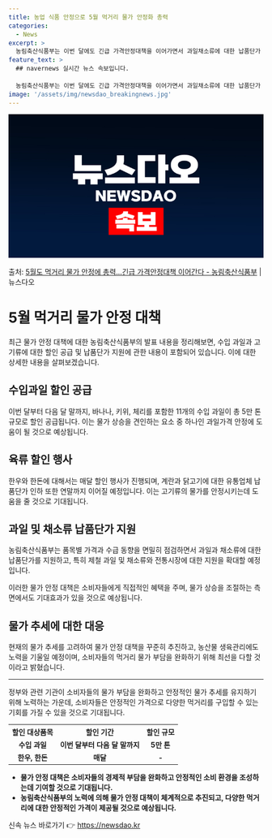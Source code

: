 ```yaml
---
title: 농업 식품 안정으로 5월 먹거리 물가 안정화 총력
categories:
  - News
excerpt: >
  농림축산식품부는 이번 달에도 긴급 가격안정대책을 이어가면서 과일채소류에 대한 납품단가 지원을 탄력적으로 운영…
feature_text: >
  ## navernews 실시간 뉴스 속보입니다.

  농림축산식품부는 이번 달에도 긴급 가격안정대책을 이어가면서 과일채소류에 대한 납품단가 지원을 탄력적으로 운영…
image: '/assets/img/newsdao_breakingnews.jpg'
---
```


![뉴스다오 속보](/assets/img/newsdao_breakingnews.jpg)

<p>출처: <a href="https://newsdao.kr/3722" rel="dofollow">5월도 먹거리 물가 안정에 총력…긴급 가격안정대책 이어간다 - 농림축산식품부</a> | 뉴스다오</p>

<h1 data-ke-size="size26">5월 먹거리 물가 안정 대책</h1>

<p data-ke-size="size16">최근 물가 안정 대책에 대한 농림축산식품부의 발표 내용을 정리해보면, 수입 과일과 고기류에 대한 할인 공급 및 납품단가 지원에 관한 내용이 포함되어 있습니다. 이에 대한 상세한 내용을 살펴보겠습니다.</p>

<h2 data-ke-size="size24">수입과일 할인 공급</h2>

<p data-ke-size="size16">이번 달부터 다음 달 말까지, 바나나, 키위, 체리를 포함한 11개의 수입 과일이 총 5만 톤 규모로 할인 공급됩니다. 이는 물가 상승을 견인하는 요소 중 하나인 과일가격 안정에 도움이 될 것으로 예상됩니다.</p>

<h2 data-ke-size="size24">육류 할인 행사</h2>

<p data-ke-size="size16">한우와 한돈에 대해서는 매달 할인 행사가 진행되며, 계란과 닭고기에 대한 유통업체 납품단가 인하 또한 연말까지 이어질 예정입니다. 이는 고기류의 물가를 안정시키는데 도움을 줄 것으로 기대됩니다.</p>

<h2 data-ke-size="size24">과일 및 채소류 납품단가 지원</h2>

<p data-ke-size="size16">농림축산식품부는 품목별 가격과 수급 동향을 면밀히 점검하면서 과일과 채소류에 대한 납품단가를 지원하고, 특히 제철 과일 및 채소류와 전통시장에 대한 지원을 확대할 예정입니다.</p>

<p data-ke-size="size16">이러한 물가 안정 대책은 소비자들에게 직접적인 혜택을 주며, 물가 상승을 조절하는 측면에서도 기대효과가 있을 것으로 예상됩니다.</p>

<h2 data-ke-size="size24">물가 추세에 대한 대응</h2>

<p data-ke-size="size16">현재의 물가 추세를 고려하여 물가 안정 대책을 꾸준히 추진하고, 농산물 생육관리에도 노력을 기울일 예정이며, 소비자들의 먹거리 물가 부담을 완화하기 위해 최선을 다할 것이라고 밝혔습니다.</p>

<hr>

<p data-ke-size="size16">정부와 관련 기관이 소비자들의 물가 부담을 완화하고 안정적인 물가 추세를 유지하기 위해 노력하는 가운데, 소비자들은 안정적인 가격으로 다양한 먹거리를 구입할 수 있는 기회를 가질 수 있을 것으로 기대됩니다.</p>

<table>
	<tr>
		<th><b>할인 대상품목</b></th>
		<th><b>할인 기간</b></th>
		<th><b>할인 규모</b></th>
	</tr>
	<tr>
		<td style="text-align: center; height: 17px;"><b>수입 과일</b></td>
		<td style="text-align: center; height: 17px;"><b>이번 달부터 다음 달 말까지</b></td>
		<td style="text-align: center; height: 17px;"><b>5만 톤</b></td>
	</tr>
	<tr>
		<td style="text-align: center; height: 17px;"><b>한우, 한돈</b></td>
		<td style="text-align: center; height: 17px;"><b>매달</b></td>
		<td style="text-align: center; height: 17px;"><b>-</b></td>
	</tr>
</table>

<ul>
	<li><b>물가 안정 대책은 소비자들의 경제적 부담을 완화하고 안정적인 소비 환경을 조성하는데 기여할 것으로 기대됩니다.</b></li>
	<li><b>농림축산식품부의 노력에 의해 물가 안정 대책이 체계적으로 추진되고, 다양한 먹거리에 대한 안정적인 가격이 제공될 것으로 예상됩니다.</b></li>
</ul> 

신속 뉴스 바로가기 👉 <a href="https://newsdao.kr" rel="dofollow">https://newsdao.kr</a>


